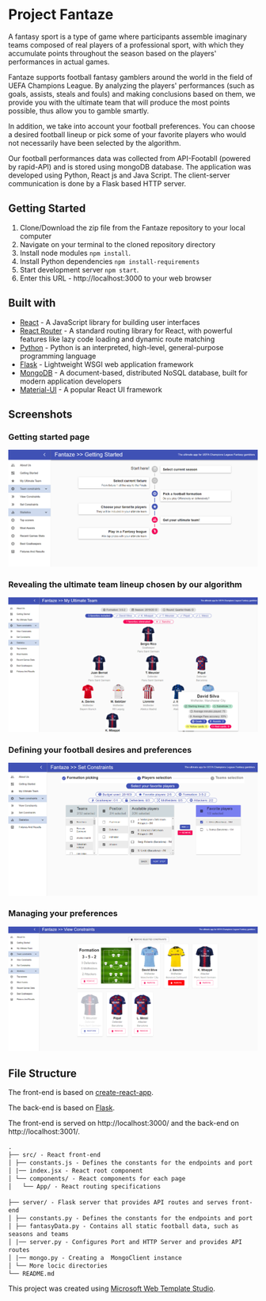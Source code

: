 ﻿# Project Fantaze

 A fantasy sport is a type of game where participants assemble imaginary teams composed of real players of a professional sport, with which they accumulate points throughout the season based on the players' performances in actual games.

Fantaze supports football fantasy gamblers around the world in the field of UEFA Champions League. By analyzing the players' performances (such as goals, assists, steals and fouls) and making conclusions based on them, we provide you with the ultimate team that will produce the most points possible, thus allow you to gamble smartly.

In addition, we take into account your football preferences. You can choose a desired football lineup or pick some of your favorite players who would not necessarily have been selected by the algorithm.

Our football performances data was collected from API-Footabll (powered by rapid-API) and is stored using mongoDB database.
The application was developed using Python, React js and Java Script.
The client-server communication is done by a Flask based HTTP server.
 
## Getting Started

1. Clone/Download the zip file from the Fantaze repository to your local computer
2. Navigate on your terminal to the cloned repository directory
3. Install node modules `npm install`.
4. Install Python dependencies `npm install-requirements`
5. Start development server `npm start`.
6. Enter this URL - http://localhost:3000 to your web browser

## Built with

- [React](https://reactjs.org/) - A JavaScript library for building user interfaces
- [React Router](https://reacttraining.com/react-router/) - A standard routing library for React, with powerful features like lazy code loading and dynamic route matching
- [Python](https://www.python.org/) - Python is an interpreted, high-level, general-purpose programming language
- [Flask](http://flask.pocoo.org/) - Lightweight WSGI web application framework
- [MongoDB](https://www.mongodb.com/) - A document-based, distributed NoSQL database, built for modern application developers
- [Material-UI](https://material-ui.com/) - A popular React UI framework 

## Screenshots

### Getting started page
![Getting started page](https://raw.githubusercontent.com/tomerkeizler/Fantasy/master/src/images/Fantaze_UI_1.png)

### Revealing the ultimate team lineup chosen by our algorithm
![Revealing the ultimate team lineup chosen by our algorithm](https://raw.githubusercontent.com/tomerkeizler/Fantasy/master/src/images/Fantaze_UI_2.png)

### Defining your football desires and preferences
![Defining your football desires and preferences](https://raw.githubusercontent.com/tomerkeizler/Fantasy/master/src/images/Fantaze_UI_3.png)

### Managing your preferences
![Managing your preferences](https://raw.githubusercontent.com/tomerkeizler/Fantasy/master/src/images/Fantaze_UI_4.png)

## File Structure

The front-end is based on [create-react-app](https://github.com/facebook/create-react-app).

The back-end is based on [Flask](https://github.com/pallets/flask).

The front-end is served on http://localhost:3000/ and the back-end on http://localhost:3001/.

```
.
├── src/ - React front-end
│ ├── constants.js - Defines the constants for the endpoints and port
│ |── index.jsx - React root component
│ └── components/ - React components for each page
│   └── App/ - React routing specifications

├── server/ - Flask server that provides API routes and serves front-end
│ ├── constants.py - Defines the constants for the endpoints and port
│ ├── fantasyData.py - Contains all static football data, such as seasons and teams
│ |── server.py - Configures Port and HTTP Server and provides API routes
│ |── mongo.py - Creating a  MongoClient instance
│ └── More locic directories
└── README.md
```

  This project was created using [Microsoft Web Template Studio](https://github.com/Microsoft/WebTemplateStudio).
